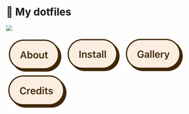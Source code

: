 # 💖 My dotfiles
<p>
<img src="https://raw.githubusercontent.com/catppuccin/catppuccin/main/assets/palette/macchiato.png">
<p>
<p>
<!--- Buttons --->
<img src="/.github/assets/About.png">
<img src="/.github/assets/Install.png">
<img src="/.github/assets/Gallery.png">
<img src="/.github/assets/Credits.png">
